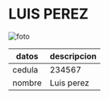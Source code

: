 # LUIS PEREZ

![foto](htttp://ljkjjkl)

| datos | descripcion |
| --- | --- |
| cedula | 234567 |
| nombre | Luis perez |



